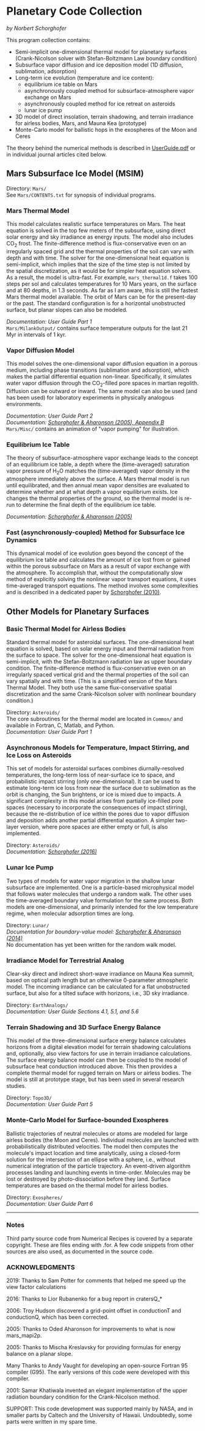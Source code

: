 Planetary Code Collection
=========================

*by Norbert Schorghofer*


This program collection contains:

* Semi-implicit one-dimensional thermal model for planetary surfaces (Crank-Nicolson solver with Stefan-Boltzmann Law boundary condition)  
* Subsurface vapor diffusion and ice deposition model (1D diffusion, sublimation, adsorption)  
* Long-term ice evolution (temperature and ice content):  
  * equilibrium ice table on Mars
  * asynchronously coupled method for subsurface-atmosphere vapor exchange on Mars
  * asynchronously coupled method for ice retreat on asteroids
  * lunar ice pump   
* 3D model of direct insolation, terrain shadowing, and terrain irradiance for airless bodies, Mars, and Mauna Kea (prototype) 
* Monte-Carlo model for ballistic hops in the exospheres of the Moon and Ceres


The theory behind the numerical methods is described in [UserGuide.pdf](./UserGuide.pdf) or in individual journal articles cited below.


Mars Subsurface Ice Model (MSIM)
--------------------------------

Directory: `Mars/`  
See `Mars/CONTENTS.txt` for synopsis of individual programs.  


### Mars Thermal Model

This model calculates realistic surface temperatures on Mars. The heat equation is solved in the top few meters of the subsurface, using direct solar energy and sky irradiance as energy inputs.  The model also includes CO<sub>2</sub> frost. 
The finite-difference method is flux-conservative even on an irregularly spaced grid and the thermal properties of the soil can vary with depth and with time.
The solver for the one-dimensional heat equation is semi-implicit, which implies that the size of the time step is not limited by the spatial discretization, as it would be for simpler heat equation solvers.  As a result, the model is ultra-fast. For example, `mars_thermal1d.f` takes 100 steps per sol and calculates temperatures for 10 Mars years, on the surface and at 80 depths, in 1.3 seconds. As far as I am aware, this is still the fastest Mars thermal model available. 
The orbit of Mars can be for the present-day or the past. The standard configuration is for a horizontal unobstructed surface, but planar slopes can also be modeled.  

*Documentation: User Guide Part 1*  
`Mars/MilankOutput/` contains surface temperature outputs for the last 21 Myr in intervals of 1 kyr.   


### Vapor Diffusion Model

This model solves the one-dimensional vapor diffusion equation in a porous medium, including phase transitions (sublimation and adsorption), which makes the partial differential equation non-linear. Specifically, it simulates water vapor diffusion through the CO<sub>2</sub>-filled pore spaces in martian regolith. Diffusion can be outward or inward. The same model can also be used (and has been used) for laboratory experiments in physically analogous environments.  

*Documentation: User Guide Part 2  
Documentation: [Schorghofer & Aharonson (2005), Appendix B](https://doi.org/10.1029/2004JE002350)*  
`Mars/Misc/` contains an animation of "vapor pumping" for illustration.


### Equilibrium Ice Table

The theory of subsurface-atmosphere vapor exchange leads to the concept of an equilibrium ice table, a depth where the (time-averaged) saturation vapor pressure of H<sub>2</sub>O matches the (time-averaged) vapor density in the atmosphere immediately above the surface. A Mars thermal model is run until equilibrated, and then annual mean vapor densities are evaluated to determine whether and at what depth a vapor equilibrium exists. Ice changes the thermal properties of the ground, so the thermal model is re-run to determine the final depth of the equilibrium ice table.  

*Documentation: [Schorghofer & Aharonson (2005)](https://doi.org/10.1029/2004JE002350)*  


### Fast (asynchronously-coupled) Method for Subsurface Ice Dynamics

This dynamical model of ice evolution goes beyond the concept of the equilibrium ice table and calculates the amount of ice lost from or gained within the porous subsurface on Mars as a result of vapor exchange with the atmosphere. To accomplish that, without the computationally slow method of explicitly solving the nonlinear vapor transport equations, it uses time-averaged transport equations. The method involves some complexities and is described in a dedicated paper by [Schorghofer (2010)](http://dx.doi.org/10.1016/j.icarus.2010.03.022).  



Other Models for Planetary Surfaces
-----------------------------------

### Basic Thermal Model for Airless Bodies

Standard thermal model for asteroidal surfaces. The one-dimensional heat equation is solved, based on solar energy input and thermal radiation from the surface to space.  The solver for the one-dimensional heat equation is semi-implicit, with the Stefan-Boltzmann radiation law as upper boundary condition.  The finite-difference method is flux-conservative even on an irregularly spaced vertical grid and the thermal properties of the soil can vary spatially and with time.  (This is a simplified version of the Mars Thermal Model. They both use the same flux-conservative spatial discretization and the same Crank-Nicolson solver with nonlinear boundary condition.)  

Directory: `Asteroids/`  
The core subroutines for the thermal model are located in `Common/` and available in Fortran, C, Matlab, and Python.  
*Documentation: User Guide Part 1*  


### Asynchronous Models for Temperature, Impact Stirring, and Ice Loss on Asteroids

This set of models for asteroidal surfaces combines diurnally-resolved temperatures, the long-term loss of near-surface ice to space, and probabilistic impact stirring (only one-dimensional). It can be used to estimate long-term ice loss from near the surface due to sublimation as the orbit is changing, the Sun brightens, or ice is mixed due to impacts. 
A significant complexity in this model arises from partially ice-filled pore spaces (necessary to incorporate the consequences of impact stirring), because the re-distribution of ice within the pores due to vapor diffusion and deposition adds another partial differential equation. A simpler two-layer version, where pore spaces are either empty or full, is also implemented.  

Directory: `Asteroids/`  
*Documentation: [Schorghofer (2016)](https://doi.org/10.1016/j.icarus.2016.04.037)*  


### Lunar Ice Pump

Two types of models for water vapor migration in the shallow lunar subsurface are implemented. One is a particle-based microphysical model that follows water molecules that undergo a random walk. The other uses the time-averaged boundary value formulation for the same process. Both models are one-dimensional, and primarily intended for the low temperature regime, when molecular adsorption times are long.

Directory: `Lunar/`  
*Documentation for boundary-value model: [Schorghofer & Aharonson (2014)](https://doi.org/10.1088/0004-637X/788/2/169)*  
No documentation has yet been written for the random walk model.  


### Irradiance Model for Terrestrial Analog

Clear-sky direct and indirect short-wave irradiance on Mauna Kea summit, based on optical path length but an otherwise 0-parameter atmospheric model.
The incoming irradiance can be calculated for a flat unobstructed surface, but also for a tilted suface with horizons, i.e., 3D sky irradiance.  

Directory: `EarthAnalogs/`  
*Documentation: User Guide Sections 4.1, 5.1, and 5.6*  


### Terrain Shadowing and 3D Surface Energy Balance 

This model of the three-dimensional surface energy balance calculates horizons from a digital elevation model for terrain shadowing calculations and, optionally, also view factors for use in terrain irradiance calculations. The surface energy balance model can then be coupled to the model of subsurface heat conduction introduced above. This then provides a complete thermal model for  rugged terrain on Mars or airless bodies. The model is still at prototype stage, but has been used in several research studies.

Directory: `Topo3D/`  
*Documentation: User Guide Part 5*  


### Monte-Carlo Model for Surface-bounded Exospheres

Ballistic trajectories of neutral molecules or atoms are modeled for large airless bodies (the Moon and Ceres).  Individual molecules are launched with probabilistically distributed velocities. The model then computes the molecule's impact location and time analytically, using a closed-form solution for the intersection of an ellipse with a sphere, i.e., without numerical integration of the particle trajectory.
An event-driven algorithm processes landing and launching events in time-order.
Molecules may be lost or destroyed by photo-dissociation before they land.
Surface temperatures are based on the thermal model for airless bodies.  

Directory: `Exospheres/`  
*Documentation: User Guide Part 6*  


---

### Notes

Third party source code from Numerical Recipes is covered by a separate copyright. These are files ending with .for.  A few code snippets from other sources are also used, as documented in the source code.


### ACKNOWLEDGMENTS

2019: Thanks to Sam Potter for comments that helped me speed up the view factor calculations  

2016: Thanks to Lior Rubanenko for a bug report in cratersQ_*

2006: Troy Hudson discovered a grid-point offset in conductionT and conductionQ, which has been corrected.

2005: Thanks to Oded Aharonson for improvements to what is now mars_mapi2p.

2005: Thanks to Mischa Kreslavsky for providing formulas for energy balance on a planar slope.

Many Thanks to Andy Vaught for developing an open-source Fortran 95 compiler (G95).  The early versions of this code were developed with this compiler.

2001: Samar Khatiwala invented an elegant implementation of the upper radiation boundary condition for the Crank-Nicolson method.

SUPPORT: This code development was supported mainly by NASA, and in smaller parts by Caltech and the University of Hawaii. Undoubtedly, some parts were written in my spare time.

